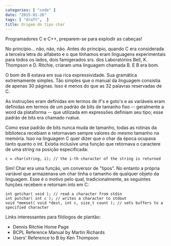 ```yaml
---
categories: [ "code" ]
date: "2015-01-26"
tags: [ "draft",  ]
title: Origem do tipo char
---
```

Programadores C e C++, preparem-se para explodir as cabeças!

No princípio... não, não, não. Antes do princípio, quando C era considerada a terceira letra do alfabeto e o que tínhamos eram linguagens experimentais para todos os lados, dois famigerados srs. dos Laboratórios Bell, K. Thompson e D. Ritchie, criaram uma linguagem chamada B. E B era bom.

O bom de B estava em sua rica expressividade. Sua gramática extremamente simples. Tão simples que o manual da linguagem consistia de apenas 30 páginas. Isso é menos do que as 32 palavras reservadas de C.

As instruções eram definidas em termos de if's e goto's e as variáveis eram definidas em termos de um padrão de bits de tamanho fixo -- geralmente a word da plataforma -- que utilizada em expressões definiam seu tipo; esse padrão de bits era chamado rvalue.

Como esse padrão de bits nunca muda de tamanho, todas as rotinas da biblioteca recebiam e retornavam sempre valores do mesmo tamanho na memória. Isso na linguagem C quer dizer que o char da época ocupava tanto quanto o int. Existia inclusive uma função que retornava o caractere de uma string na posição especificada:

    c = char(string, i); // the i-th character of the string is returned

Sim! Char era uma função, um conversor de "tipos". No entanto a própria variável que armazenava um char tinha o tamanho de qualquer objeto da linguagem. Esse é o motivo pelo qual, tradicionalmente, as seguintes funções recebem e retornam ints em C:

    int getchar( void ); // read a character from stdin
    int putchar( int c ); // writes a character to stdout
    void *memset( void *dest, int c, size_t count ); // sets buffers to a specified character

Links interessantes para filólogos de plantão:

 - Dennis Ritchie Home Page
 - BCPL Reference Manual by Martin Richards
 - Users' Reference to B by Ken Thompson
